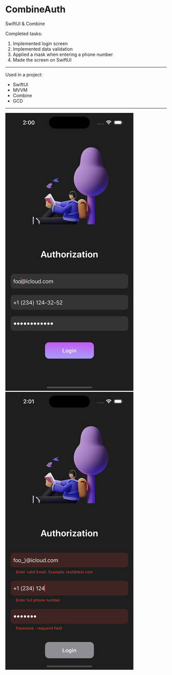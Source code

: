 # CombineAuth
SwiftUI &amp; Combine

Completed tasks: 
1. Implemented login screen
2. Implemented data validation
3. Applied a mask when entering a phone number
4. Made the screen on SwiftUI 
 
 ---
 Used in a project:
* SwiftUI
* MVVM
* Combine
* GCD
---
![Image alt](https://github.com/AlexKolch/CombineAuth/blob/main/Screen/1.jpg)
![Image alt](https://github.com/AlexKolch/CombineAuth/blob/main/Screen/2.jpg)
